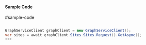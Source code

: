 #### Sample Code
#sample-code 

```C#

GraphServiceClient graphClient = new GraphServiceClient();
var sites = await graphClient.Sites.Sites.Request().GetAsync();
*** 

```